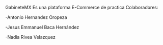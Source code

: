 GabineteMX
Es una plataforma E-Commerce de practica Colaboradores:

-Antonio Hernandez Oropeza

-Jesus Emmanuel Baca Hernández

-Nadia Rivea Velazquez
